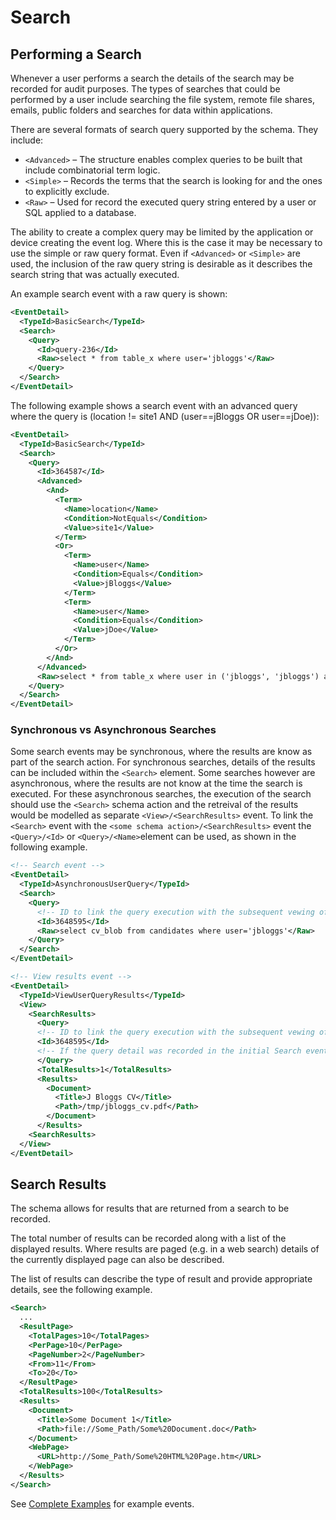 # Search

## Performing a Search

Whenever a user performs a search the details of the search may be recorded for audit purposes.
The types of searches that could be performed by a user include searching the file system, remote file shares, emails, public folders and searches for data within applications.

There are several formats of search query supported by the schema.
They include:

* `<Advanced>` – The structure enables complex queries to be built that include combinatorial term logic.
* `<Simple>` – Records the terms that the search is looking for and the ones to explicitly exclude.
* `<Raw>` – Used for record the executed query string entered by a user or SQL applied to a database.

The ability to create a complex query may be limited by the application or device creating the event log.
Where this is the case it may be necessary to use the simple or raw query format.
Even if `<Advanced>` or `<Simple>` are used, the inclusion of the raw query string is desirable as it describes the search string that was actually executed.

An example search event with a raw query is shown:

``` xml
<EventDetail>
  <TypeId>BasicSearch</TypeId>
  <Search>
    <Query>
      <Id>query-236</Id>
      <Raw>select * from table_x where user='jbloggs'</Raw>
    </Query>
  </Search>
</EventDetail>
``` 

The following example shows a search event with an advanced query where the query is (location != site1 AND (user==jBloggs OR user==jDoe)):

``` xml
<EventDetail>
  <TypeId>BasicSearch</TypeId>
  <Search>
    <Query>
      <Id>364587</Id>
      <Advanced>
        <And>
          <Term>
            <Name>location</Name>
            <Condition>NotEquals</Condition>
            <Value>site1</Value>
          </Term>
          <Or>
            <Term>
              <Name>user</Name>
              <Condition>Equals</Condition>
              <Value>jBloggs</Value>
            </Term>
            <Term>
              <Name>user</Name>
              <Condition>Equals</Condition>
              <Value>jDoe</Value>
            </Term>
          </Or>
        </And>
      </Advanced>
      <Raw>select * from table_x where user in ('jbloggs', 'jbloggs') and location <> 'site1'</Raw>
    </Query>
  </Search>
</EventDetail>
``` 

### Synchronous vs Asynchronous Searches

Some search events may be synchronous, where the results are know as part of the search action.
For synchronous searches, details of the results can be included within the `<Search>` element.
Some searches however are asynchronous, where the results are not know at the time the search is executed.
For these asynchronous searches, the execution of the search should use the `<Search>` schema action and the retreival of the results would be modelled as separate `<View>/<SearchResults>` event.
To link the `<Search>` event with the `<some schema action>/<SearchResults>` event the `<Query>/<Id>` or `<Query>/<Name>`element can be used, as shown in the following example.


``` xml
<!-- Search event -->
<EventDetail>
  <TypeId>AsynchronousUserQuery</TypeId>
  <Search>
    <Query>
      <!-- ID to link the query execution with the subsequent vewing of the results -->
      <Id>3648595</Id>
      <Raw>select cv_blob from candidates where user='jbloggs'</Raw>
    </Query>
  </Search>
</EventDetail>

<!-- View results event -->
<EventDetail>
  <TypeId>ViewUserQueryResults</TypeId>
  <View>
    <SearchResults>
      <Query>
      <!-- ID to link the query execution with the subsequent vewing of the results -->
      <Id>3648595</Id>
      <!-- If the query detail was recorded in the initial Search event then it could be omitted here -->
      </Query>
      <TotalResults>1</TotalResults>
      <Results>
        <Document>
          <Title>J Bloggs CV</Title>
          <Path>/tmp/jbloggs_cv.pdf</Path>
        </Document>
      </Results>
    <SearchResults>
  </View>
</EventDetail>
```

## Search Results

The schema allows for results that are returned from a search to be recorded.

The total number of results can be recorded along with a list of the displayed results.
Where results are paged (e.g. in a web search) details of the currently displayed page can also be described.

The list of results can describe the type of result and provide appropriate details, see the following example.

``` xml
<Search>
  ...
  <ResultPage>
    <TotalPages>10</TotalPages>
    <PerPage>10</PerPage>
    <PageNumber>2</PageNumber>
    <From>11</From>
    <To>20</To>
  </ResultPage>
  <TotalResults>100</TotalResults>
  <Results>
    <Document>
      <Title>Some Document 1</Title>
      <Path>file://Some_Path/Some%20Document.doc</Path>
    </Document>
    <WebPage>
      <URL>http://Some_Path/Some%20HTML%20Page.htm</URL>
    </WebPage>
  </Results>
</Search>
``` 

See [Complete Examples](../completeExamples/README.md) for example events.

